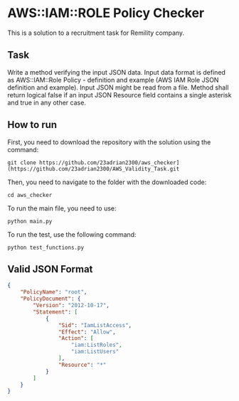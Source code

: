 # AWS::IAM::ROLE Policy Checker
This is a solution to a recruitment task for Remility company.

## Task
Write a method verifying the input JSON data. Input data format is defined as AWS::IAM::Role Policy - definition and example (AWS IAM Role JSON definition and example). Input JSON might be read from a file. 
Method shall return logical false if an input JSON Resource field contains a single asterisk and true in any other case. 

## How to run
First, you need to download the repository with the solution using the command:

`git clone https://github.com/23adrian2300/aws_checker](https://github.com/23adrian2300/AWS_Validity_Task.git`

Then, you need to navigate to the folder with the downloaded code:

`cd aws_checker`


To run the main file, you need to use:

`python main.py`

To run the test, use the following command:

`python test_functions.py`

## Valid JSON Format
```json
{
    "PolicyName": "root",
    "PolicyDocument": {
        "Version": "2012-10-17",
        "Statement": [
            {
                "Sid": "IamListAccess",
                "Effect": "Allow",
                "Action": [
                    "iam:ListRoles",
                    "iam:ListUsers"
                ],
                "Resource": "*"
            }
        ]
    }
}
```
